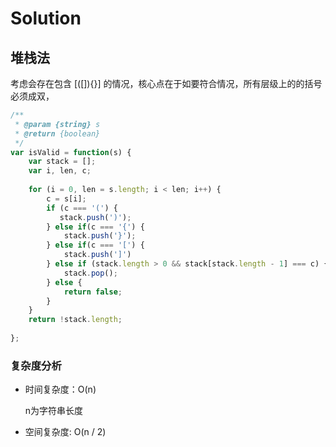 # Solution

## 堆栈法
考虑会存在包含 [([]){}] 的情况，核心点在于如要符合情况，所有层级上的的括号必须成双，

```js
/**
 * @param {string} s
 * @return {boolean}
 */
var isValid = function(s) {
    var stack = [];
    var i, len, c;
    
    for (i = 0, len = s.length; i < len; i++) {
        c = s[i];
        if (c === '(') {
           stack.push(')');     
        } else if(c === '{') {
            stack.push('}');
        } else if(c === '[') {
            stack.push(']')
        } else if (stack.length > 0 && stack[stack.length - 1] === c) {
            stack.pop();
        } else {
            return false;
        }
    }
    return !stack.length;
    
};
```
### 复杂度分析

* 时间复杂度：O(n)

  n为字符串长度
  
* 空间复杂度: O(n / 2)

